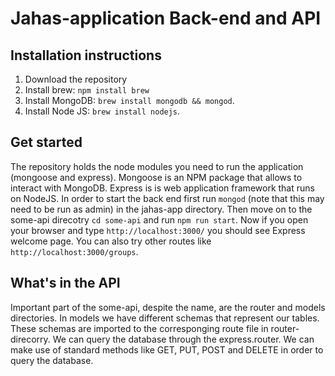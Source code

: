# Jahas-application Back-end and API

## Installation instructions
1. Download the repository
2. Install brew: `npm install brew`
3. Install MongoDB:  `brew install mongodb && mongod`.
4. Install Node JS: `brew install nodejs`.

## Get started
The repository holds the node modules you need to run the application (mongoose and express). Mongoose is an NPM package that allows to interact with MongoDB. Express is is web application framework that runs on NodeJS. In order to start the back end first run `mongod` (note that this may need to be run as admin) in the jahas-app directory. Then move on to the some-api direcotry `cd some-api` and run `npm run start`.
Now if you open your browser and type `http://localhost:3000/` you should see Express welcome page. You can also try other routes like `http://localhost:3000/groups`.

## What's in the API
Important part of the some-api, despite the name, are the router and models directories. In models we have different schemas that represent our tables. These schemas are imported to the corresponging route file in router-direcorry. We can query the database through the express.router. We can make use of standard methods like GET, PUT, POST and DELETE in order to query the database.
